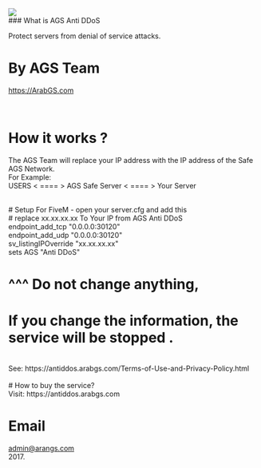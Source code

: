<img src="https://antiddos.arabgs.com/images/ags-antiddos.png">
</br>
### What is AGS Anti DDoS

Protect servers from denial of service attacks.
</br>


# By AGS Team

https://ArabGS.com

</br>

# How it works ?

The AGS Team will replace your IP address with the IP address of the Safe AGS Network.</br>
For Example:</br>
USERS < ==== > AGS Safe Server < ==== > Your Server

</br>
# Setup For FiveM - open your server.cfg and add this</br>
# replace xx.xx.xx.xx To Your  IP from AGS Anti DDoS</br>
endpoint_add_tcp "0.0.0.0:30120"</br>
endpoint_add_udp "0.0.0.0:30120"</br>
sv_listingIPOverride "xx.xx.xx.xx"</br>
sets AGS "Anti DDoS"</br>

# ^^^ Do not change anything,
# If you change the information, the service will be stopped .</br>
</br>
 See: https://antiddos.arabgs.com/Terms-of-Use-and-Privacy-Policy.html
 </br>
 </br>
# How to buy the service?
</br>
Visit: https://antiddos.arabgs.com
</br>


# Email

admin@arangs.com
</br>
2017.
